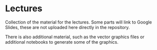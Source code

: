 # Lectures 

Collection of the material for the lectures. Some parts will link to Google Slides, these are not uploaded here directly in the repository. 

There is also additional material, such as the vector graphics files or additional notebooks to generate some of the graphics.